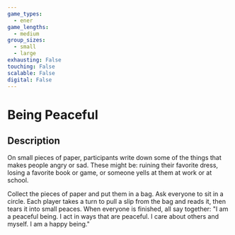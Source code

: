```yaml
---
game_types:
  - ener
game_lengths:
  - medium
group_sizes:
  - small
  - large
exhausting: False
touching: False
scalable: False
digital: False
---
```

# Being Peaceful

## Description
On small pieces of paper, participants write down some of the things that makes people angry or sad. These might be: ruining their favorite dress, losing a favorite book or game, or someone yells at them at work or at school. 

Collect the pieces of paper and put them in a bag. Ask everyone to sit in a circle. Each player takes a turn to pull a slip from the bag and reads it, then tears it into small peaces. When everyone is finished, all say together: "I am a peaceful being. I act in ways that are peaceful. I care about others and myself. I am a happy being."
